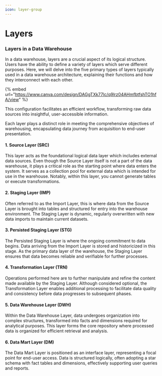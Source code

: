 ```yaml
---
icon: layer-group
---
```


# Layers

### Layers in a Data Warehouse

In a data warehouse, layers are a crucial aspect of its logical structure. Users have the ability to define a variety of layers which serve different purposes. Here, we will delve into the five primary types of layers typically used in a data warehouse architecture, explaining their functions and how they interconnect with each other.

{% embed url="https://www.canva.com/design/DAGgTXk77lc/q9lrz04AHmfbtfshTO1hfA/view" %}



This configuration facilitates an efficient workflow, transforming raw data sources into insightful, user-accessible information.&#x20;

Each layer plays a distinct role in meeting the comprehensive objectives of warehousing, encapsulating data journey from acquisition to end-user presentation.

#### 1. Source Layer (SRC)

This layer acts as the foundational logical data layer which includes external data sources. Even though the Source Layer itself is not a part of the data warehouse, it plays a critical role as the starting point where data enters the system. It serves as a collection pool for external data which is intended for use in the warehouse. Notably, within this layer, you cannot generate tables or execute transformations.

#### 2. Staging Layer (IMP)

Often referred to as the Import Layer, this is where data from the Source Layer is brought into tables and structured for entry into the warehouse environment. The Staging Layer is dynamic, regularly overwritten with new data imports to maintain current datasets.

#### 3. Persisted Staging Layer (STG)

The Persisted Staging Layer is where the ongoing commitment to data begins. Data arriving from the Import Layer is stored and historicized in this stage. As the primary data layer of the warehouse, the Staging Layer ensures that data becomes reliable and verifiable for further processes.

#### 4. Transformation Layer (TRN)

Operations performed here are to further manipulate and refine the content made available by the Staging Layer. Although considered optional, the Transformation Layer enables additional processing to facilitate data quality and consistency before data progresses to subsequent phases.

#### 5. Data Warehouse Layer (DWH)

Within the Data Warehouse Layer, data undergoes organization into complex structures, transformed into facts and dimensions required for analytical purposes. This layer forms the core repository where processed data is organized for efficient retrieval and analysis.

#### 6. Data Mart Layer (DM)

The Data Mart Layer is positioned as an interface layer, representing a focal point for end-user access. Data is structured logically, often adopting a star schema with fact tables and dimensions, effectively supporting user queries and reports.

